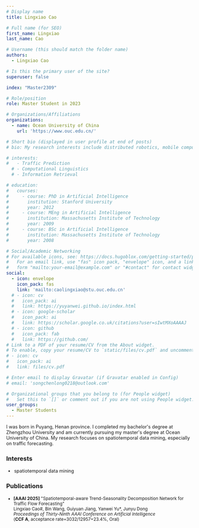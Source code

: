 ```yaml
---
# Display name
title: Lingxiao Cao

# Full name (for SEO)
first_name: Lingxiao
last_name: Cao

# Username (this should match the folder name)
authors:
  - Lingxiao Cao

# Is this the primary user of the site?
superuser: false

index: "Master2309"

# Role/position
role: Master Student in 2023

# Organizations/Affiliations
organizations:
  - name: Ocean University of China
    url: 'https://www.ouc.edu.cn/'

# Short bio (displayed in user profile at end of posts)
# bio: My research interests include distributed robotics, mobile computing and programmable matter.

# interests:
#   - Traffic Prediction
  # - Computational Linguistics
  # - Information Retrieval

# education:
#   courses:
#     - course: PhD in Artificial Intelligence
#       institution: Stanford University
#       year: 2012
#     - course: MEng in Artificial Intelligence
#       institution: Massachusetts Institute of Technology
#       year: 2009
#     - course: BSc in Artificial Intelligence
#       institution: Massachusetts Institute of Technology
#       year: 2008

# Social/Academic Networking
# For available icons, see: https://docs.hugoblox.com/getting-started/page-builder/#icons
#   For an email link, use "fas" icon pack, "envelope" icon, and a link in the
#   form "mailto:your-email@example.com" or "#contact" for contact widget.
social:
  - icon: envelope
    icon_pack: fas
    link: 'mailto:caolingxiao@stu.ouc.edu.cn'
  # - icon: cv
  #   icon_pack: ai
  #   link: https://yuyanwei.github.io/index.html
  # - icon: google-scholar
  #   icon_pack: ai
  #   link: https://scholar.google.co.uk/citations?user=sIwtMXoAAAAJ
  # - icon: github
  #   icon_pack: fab
  #   link: https://github.com/
# Link to a PDF of your resume/CV from the About widget.
# To enable, copy your resume/CV to `static/files/cv.pdf` and uncomment the lines below.
# - icon: cv
#   icon_pack: ai
#   link: files/cv.pdf

# Enter email to display Gravatar (if Gravatar enabled in Config)
# email: 'songchenlong0218@outlook.com'

# Organizational groups that you belong to (for People widget)
#   Set this to `[]` or comment out if you are not using People widget.
user_groups:
  - Master Students
---
```


<div style="font-size: 0.9em;"> <!-- 调小至原字体的90% -->

I was born in Puyang, Henan province. I completed my bachelor\'s degree at Zhengzhou University and am currently pursuing my master\'s degree at Ocean University of China. My research focuses on spatiotemporal data mining, especially on traffic forecasting.   

</div>

### Interests
<div style="font-size: 0.9em;"> <!-- 调小至原字体的90% -->

- spatiotemporal data mining

</div>


### Publications
<div style="font-size: 0.83em;"> <!-- 调小至原字体的90% -->

- **[AAAI 2025]** \"Spatiotemporal-aware Trend-Seasonality Decomposition Network for Traffic Flow Forecasting\"      
  Lingxiao Cao#, Bin Wang, Guiyuan Jiang, Yanwei Yu*, Junyu Dong   
  *Proceedings of Thirty-Ninth AAAI Conference on Artificial Intelligence*   
  (**CCF A**, acceptance rate=3032/12957=23.4%, Oral)   

</div>

